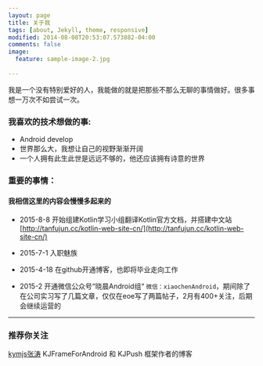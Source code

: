 ```yaml
---
layout: page
title: 关于我
tags: [about, Jekyll, theme, responsive]
modified: 2014-08-08T20:53:07.573882-04:00
comments: false
image:
  feature: sample-image-2.jpg
  
---
```


我是一个没有特别爱好的人，我能做的就是把那些不那么无聊的事情做好。很多事想一万次不如尝试一次。

### 我喜欢的技术想做的事:

* Android develop
* 世界那么大，我想让自己的视野渐渐开阔
* 一个人拥有此生此世是远远不够的，他还应该拥有诗意的世界 

### 重要的事情：

#### 我相信这里的内容会慢慢多起来的 

* 2015-8-8 开始组建Kotlin学习小组翻译Kotlin官方文档，并搭建中文站 [http://tanfujun.cc/kotlin-web-site-cn/](http://tanfujun.cc/kotlin-web-site-cn/)

* 2015-7-1 入职魅族

* 2015-4-18 在github开通博客，也即将毕业走向工作

* 2015-2 开通微信公众号“晓晨Android组“ `微信：xiaochenAndroid`，期间除了在公司实习写了几篇文章，仅仅在eoe写了两篇帖子，2月有400+关注，后期会继续运营的


---

### 推荐你关注 

[kymjs张涛](http://kymjs.com/)    KJFrameForAndroid 和 KJPush 框架作者的博客

